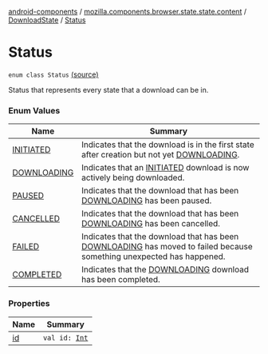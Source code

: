 [android-components](../../../index.md) / [mozilla.components.browser.state.state.content](../../index.md) / [DownloadState](../index.md) / [Status](./index.md)

# Status

`enum class Status` [(source)](https://github.com/mozilla-mobile/android-components/blob/master/components/browser/state/src/main/java/mozilla/components/browser/state/state/content/DownloadState.kt#L54)

Status that represents every state that a download can be in.

### Enum Values

| Name | Summary |
|---|---|
| [INITIATED](-i-n-i-t-i-a-t-e-d.md) | Indicates that the download is in the first state after creation but not yet [DOWNLOADING](-d-o-w-n-l-o-a-d-i-n-g.md). |
| [DOWNLOADING](-d-o-w-n-l-o-a-d-i-n-g.md) | Indicates that an [INITIATED](-i-n-i-t-i-a-t-e-d.md) download is now actively being downloaded. |
| [PAUSED](-p-a-u-s-e-d.md) | Indicates that the download that has been [DOWNLOADING](-d-o-w-n-l-o-a-d-i-n-g.md) has been paused. |
| [CANCELLED](-c-a-n-c-e-l-l-e-d.md) | Indicates that the download that has been [DOWNLOADING](-d-o-w-n-l-o-a-d-i-n-g.md) has been cancelled. |
| [FAILED](-f-a-i-l-e-d.md) | Indicates that the download that has been [DOWNLOADING](-d-o-w-n-l-o-a-d-i-n-g.md) has moved to failed because something unexpected has happened. |
| [COMPLETED](-c-o-m-p-l-e-t-e-d.md) | Indicates that the [DOWNLOADING](-d-o-w-n-l-o-a-d-i-n-g.md) download has been completed. |

### Properties

| Name | Summary |
|---|---|
| [id](id.md) | `val id: `[`Int`](https://kotlinlang.org/api/latest/jvm/stdlib/kotlin/-int/index.html) |
